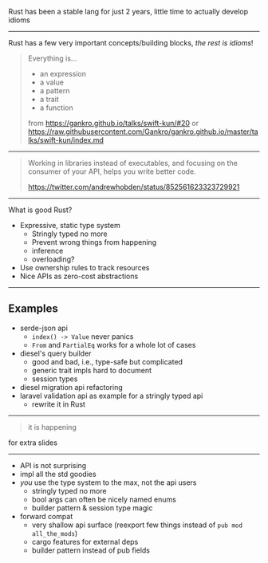 Rust has been a stable lang for just 2 years, little time to actually develop idioms

- - -

Rust has a few very important concepts/building blocks, _the rest is idioms_!

> Everything is...
>
> * an expression
> * a value
> * a pattern
> * a trait
> * a function
>
> <!--
> It's really common in Rust to hear "we don't have that because everything is (read list)".
>
> This gives Rust code a certain uniformity and shallowness. There's like 5 or 6
> concepts you really need to know, and then everything else is idioms.
> -->
>
> from https://gankro.github.io/talks/swift-kun/#20 or https://raw.githubusercontent.com/Gankro/gankro.github.io/master/talks/swift-kun/index.md

- - -

> Working in libraries instead of executables, and focusing on the consumer of your API, helps you write better code.
>
> https://twitter.com/andrewhobden/status/852561623323729921

- - -

What is good Rust?

- Expressive, static type system
  - Stringly typed no more
  - Prevent wrong things from happening
  - inference
  - overloading?
- Use ownership rules to track resources
- Nice APIs as zero-cost abstractions

---

## Examples

- serde-json api
  - `index() -> Value` never panics
  - `From` and `PartialEq` works for a whole lot of cases
- diesel's query builder
  - good and bad, i.e., type-safe but complicated
  - generic trait impls hard to document
  - session types
- diesel migration api refactoring
- laravel validation api as example for a stringly typed api
  - rewrite it in Rust


- - -

> it is happening

for extra slides


- - -

- API is not surprising
- impl all the std goodies
- _you_ use the type system to the max, not the api users
	- stringly typed no more
	- bool args can often be nicely named enums
	- builder pattern & session type magic
- forward compat
	- very shallow api surface (reexport few things instead of `pub mod all_the_mods`)
	- cargo features for external deps
	- builder pattern instead of pub fields

